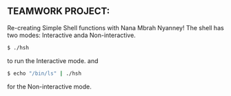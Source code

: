## TEAMWORK PROJECT:
Re-creating Simple Shell functions with Nana Mbrah Nyanney!
The shell has two modes: Interactive anda Non-interactive.
```sh
$ ./hsh
```
to run the Interactive mode.
and

```sh
$ echo "/bin/ls" | ./hsh
```
for the Non-interactive mode.
